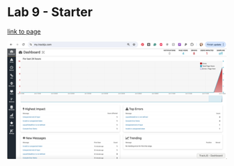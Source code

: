# Lab 9 - Starter

[link to page](https://lindseyrapp.github.io/Lab9_Starter/)  

![Screenshot](TrackJSScreenshot.png)  
